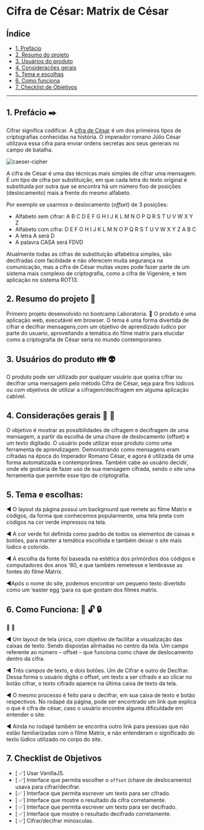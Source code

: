# Cifra de César: Matrix de César

## Índice

- [1. Prefácio](#1-prefácio)
- [2. Resumo do projeto](#2-resumo-do-projeto)
- [3. Usuários do produto](#3-usuários-do-produto)
- [4. Considerações gerais](#4-considerações-gerais)
- [5. Tema e escolhas](#5-tema-e-escolhas)
- [6. Como funciona](#6-como-funciona)
- [7. Checklist de Objetivos](#7-checklist-de-objetivos)

---

## 1. Prefácio :black_nib:

Cifrar significa codificar. A [cifra de
César](https://pt.wikipedia.org/wiki/Cifra_de_C%C3%A9sar) é um dos primeiros
tipos de criptografias conhecidas na história. O imperador romano Júlio César
utilizava essa cifra para enviar ordens secretas aos seus generais no campo de
batalha.

![caeser-cipher](https://user-images.githubusercontent.com/11894994/60990999-07ffdb00-a320-11e9-87d0-b7c291bc4cd1.png)

A cifra de César é uma das técnicas mais simples de cifrar uma mensagem. É um
tipo de cifra por substituição, em que cada letra do texto original é
substituida por outra que se encontra há um número fixo de posições
(deslocamento) mais a frente do mesmo alfabeto.

Por exemplo se usarmos o deslocamento (_offset_) de 3 posições:

- Alfabeto sem cifrar: A B C D E F G H I J K L M N O P Q R S T U V W X Y Z
- Alfabeto com cifra: D E F G H I J K L M N O P Q R S T U V W X Y Z A B C
- A letra A será D
- A palavra CASA será FDVD

Atualmente todas as cifras de substituição alfabética simples, são decifradas
com facilidade e não oferecem muita segurança na comunicação, mas a cifra de César
muitas vezes pode fazer parte de um sistema mais complexo de criptografia, como
a cifra de Vigenère, e tem aplicação no sistema ROT13.

## 2. Resumo do projeto :pencil:

Primeiro projeto desenvolvido no bootcamp Laboratoria. :hatching_chick:
O produto é uma aplicação web, executável em browser. O tema é uma forma divertida de cifrar e decifrar mensagens,com um objetivo de aprendizado ludico por parte do usuario, aproveitando a temática
do filme matrix para elucidar como a criptografia de César seria no mundo contemporaneo.

## 3. Usuários do produto :family: :alien:

O produto pode ser utilizado por qualquer usuário que queira cifrar ou decifrar
uma mensagem pelo método Cifra de César, seja para fins lúdicos ou com objetivos de utilizar a cifragem/decifragem em alguma aplicação cabível.

## 4. Considerações gerais :book: :floppy_disk:

O objetivo é mostrar as possibilidades de cifragem e decifragem de uma mensagem, a partir da escolha de uma chave de deslocamento (offset) e um texto digitado.
O usuário pode utilizar esse produto como uma ferramenta de aprendizagem. Demonstrando como mensagens eram cifradas na época do Imperador Romano César, e agora é utilizada de uma forma automatizada e contemporânea. Também cabe ao usuário decidir, onde ele gostaria de fazer uso de sua mensagem cifrada, sendo o site uma ferramenta que permite esse tipo de criptografia.

## 5. Tema e escolhas:

:arrow_backward: O layout da página possui um background que remete ao filme Matrix e códigos, da forma que conhecemos popularmente, uma tela preta com códigos na cor verde impressos na tela.

:arrow_backward: A cor verde foi definida como padrão de todos os elementos de caixas e botões, para manter a temática escolhida e também deixar o site mais lúdico e colorido.

:arrow_backward: A escolha da fonte foi baseada na estética dos primórdios dos códigos e computadores dos anos ‘80, e que também remetesse e lembrasse as fontes do filme Matrix.

:arrow_backward:Após o nome do site, podemos encontrar um pequeno texto divertido como um ‘easter egg ‘para os que gostam dos filmes matrix.

## 6. Como Funciona: :mag_right: :unlock: :lock:

:hammer: :wrench:

:arrow_backward: Um layout de tela única, com objetivo de facilitar a visualização das caixas de texto.
Sendo dispostas alinhadas no centro da tela. Um campo referente ao número – offset –
que funciona como chave de deslocamento dentro da cifra.

:arrow_backward: Três campos de texto, e dois botões. Um de Cifrar e outro de Decifrar.
Dessa forma o usuário digita o offset, um texto a ser cifrado e ao clicar no botão cifrar, o texto cifrado aparece na última caixa de texto da tela.

:arrow_backward: O mesmo processo é feito para o decifrar, em sua caixa de texto e botão respectivos.
No rodapé da página, pode ser encontrado um link que explica o que é cifra de césar, caso o usuário encontre alguma dificuldade em entender o site.

:arrow_backward: Ainda no rodapé também se encontra outro link para pessoas que não estão familiarizadas com o filme Matrix, e não entenderam o significado do texto lúdico utilizado no corpo do site.

## 7. Checklist de Objetivos

- [ :white_check_mark:] Usar VanillaJS.
- [ :white_check_mark:] Interface que permita escolher o `offset` (chave de deslocamento) usava
  para cifrar/decifrar.
- [:white_check_mark: ] Interface que permita escrever um texto para ser cifrado.
- [ :white_check_mark:] Interface que mostre o resultado da cifra corretamente.
- [ :white_check_mark:] Interface que permita escrever um texto para ser decifrado.
- [ :white_check_mark:] Interface que mostre o resultado decifrado corretamente.
- [ :white_check_mark:] Cifrar/decifrar minúsculas.
